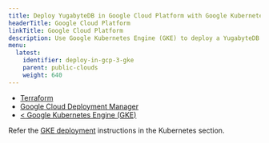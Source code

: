```yaml
---
title: Deploy YugabyteDB in Google Cloud Platform with Google Kubernetes Engine (GKE)
headerTitle: Google Cloud Platform
linkTitle: Google Cloud Platform
description: Use Google Kubernetes Engine (GKE) to deploy a YugabyteDB cluster in Google Cloud Platform.
menu:
  latest:
    identifier: deploy-in-gcp-3-gke
    parent: public-clouds
    weight: 640
---
```


<ul class="nav nav-tabs-alt nav-tabs-yb">
  <li >
    <a href="/latest/deploy/public-clouds/aws/cloudformation" class="nav-link">
      <i class="icon-shell"></i>
      Terraform
    </a>
  </li>
  <li >
    <a href="/latest/deploy/public-clouds/aws/terraform" class="nav-link">
      <i class="icon-shell"></i>
      Google Cloud Deployment Manager
    </a>
  </li>
  <li>
    <a href="/latest/deploy/public-clouds/aws/manual-deployment" class="nav-link active">
      <<i class="fas fa-cubes" aria-hidden="true"></i>
      Google Kubernetes Engine (GKE)
    </a>
  </li>
</ul>

Refer the [GKE deployment](../../kubernetes/gke/) instructions in the Kubernetes section.
